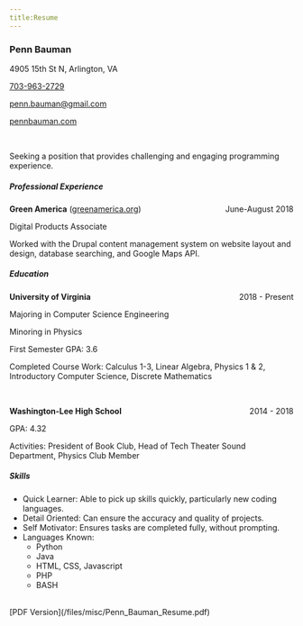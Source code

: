 ```yaml
---
title:Resume
---
```


### Penn Bauman
4905 15th St N, Arlington, VA

[703-963-2729](tel:703-963-2729) 

[penn.bauman@gmail.com](mailto:penn.bauman@gmail.com)

[pennbauman.com](/)

<br/>

Seeking a position that provides challenging and engaging programming experience. 

##### Professional Experience
**Green America** ([greenamerica.org](http://greenamerica.org))
<span style="float:right">June-August 2018</span>

Digital Products Associate 

Worked with the Drupal content management system on website layout and design, database searching, and Google Maps API. 


##### Education
**University of Virginia**
<span style="float:right">2018 - Present</span>

Majoring in Computer Science Engineering

Minoring in Physics 

First Semester GPA: 3.6 

Completed Course Work: Calculus 1-3, Linear Algebra, Physics 1 & 2, Introductory Computer Science, Discrete Mathematics 

<br/>

**Washington-Lee High School**
<span style="float:right">2014 - 2018</span>

GPA: 4.32 

Activities: President of Book Club, Head of Tech Theater Sound Department, Physics Club Member 



##### Skills
* Quick Learner: Able to pick up skills quickly, particularly new coding languages. 
* Detail Oriented: Can ensure the accuracy and quality of projects. 
* Self Motivator: Ensures tasks are completed fully, without prompting. 
* Languages Known:
    * Python
    * Java
    * HTML, CSS, Javascript
    * PHP
    * BASH

<br/>
[PDF Version](/files/misc/Penn_Bauman_Resume.pdf)
